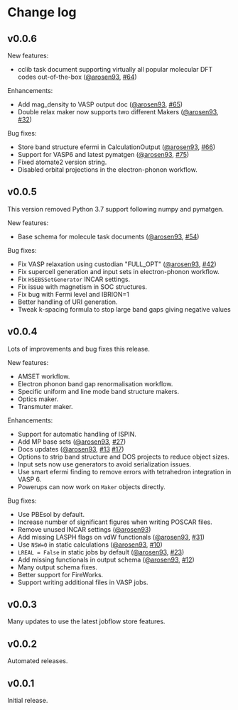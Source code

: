 Change log
==========

v0.0.6
------

New features:

- cclib task document supporting virtually all popular molecular DFT codes out-of-the-box
  ([@arosen93](https://github.com/arosen93), [#64](https://github.com/materialsproject/atomate2/pull/64))

Enhancements:

- Add mag_density to VASP output doc ([@arosen93](https://github.com/arosen93), [#65](https://github.com/materialsproject/atomate2/pull/66))
- Double relax maker now supports two different Makers ([@arosen93](https://github.com/arosen93), [#32](https://github.com/materialsproject/atomate2/pull/32))

Bug fixes:

- Store band structure efermi in CalculationOutput ([@arosen93](https://github.com/arosen93), [#66](https://github.com/materialsproject/atomate2/pull/66))
- Support for VASP6 and latest pymatgen ([@arosen93](https://github.com/arosen93), [#75](https://github.com/materialsproject/atomate2/pull/75))
- Fixed atomate2 version string.
- Disabled orbital projections in the electron-phonon workflow.


v0.0.5
------

This version removed Python 3.7 support following numpy and pymatgen.

New features:

- Base schema for molecule task documents ([@arosen93](https://github.com/arosen93), [#54](https://github.com/materialsproject/atomate2/pull/54))

Bug fixes:

- Fix VASP relaxation using custodian "FULL_OPT" ([@arosen93](https://github.com/arosen93), [#42](https://github.com/materialsproject/atomate2/pull/42))
- Fix supercell generation and input sets in electron-phonon workflow.
- Fix `HSEBSSetGenerator` INCAR settings.
- Fix issue with magnetism in SOC structures.
- Fix bug with Fermi level and IBRION=1
- Better handling of URI generation.
- Tweak k-spacing formula to stop large band gaps giving negative values


v0.0.4
------

Lots of improvements and bug fixes this release.

New features:

- AMSET workflow.
- Electron phonon band gap renormalisation workflow.
- Specific uniform and line mode band structure makers.
- Optics maker.
- Transmuter maker.

Enhancements:

- Support for automatic handling of ISPIN.
- Add MP base sets ([@arosen93](https://github.com/arosen93), [#27](https://github.com/materialsproject/atomate2/pull/27))
- Docs updates ([@arosen93](https://github.com/arosen93), [#13](https://github.com/materialsproject/atomate2/pull/13) [#17](https://github.com/materialsproject/atomate2/pull/17))
- Options to strip band structure and DOS projects to reduce object sizes.
- Input sets now use generators to avoid serialization issues.
- Use smart efermi finding to remove errors with tetrahedron integration in VASP 6.
- Powerups can now work on `Maker` objects directly.

Bug fixes:

- Use PBEsol by default.
- Increase number of significant figures when writing POSCAR files.
- Remove unused INCAR settings ([@arosen93](https://github.com/arosen93))
- Add missing LASPH flags on vdW functionals ([@arosen93](https://github.com/arosen93), [#31](https://github.com/materialsproject/atomate2/pull/31))
- Use `NSW=0` in static calculations ([@arosen93](https://github.com/arosen93), [#10](https://github.com/materialsproject/atomate2/pull/10))
- `LREAL = False` in static jobs by default ([@arosen93](https://github.com/arosen93), [#23](https://github.com/materialsproject/atomate2/pull/23))
- Add missing functionals in output schema ([@arosen93](https://github.com/arosen93), [#12](https://github.com/materialsproject/atomate2/pull/12))
- Many output schema fixes.
- Better support for FireWorks.
- Support writing additional files in VASP jobs.

v0.0.3
------

Many updates to use the latest jobflow store features.

v0.0.2
------

Automated releases.

v0.0.1
------

Initial release.
